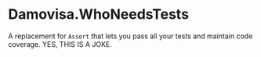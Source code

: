 # Damovisa.WhoNeedsTests
A replacement for `Assert` that lets you pass all your tests and maintain code coverage. YES, THIS IS A JOKE.
